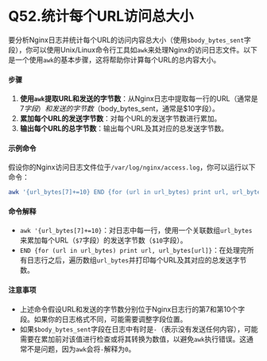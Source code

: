 # Q52.统计每个URL访问总大小

要分析Nginx日志并统计每个URL的访问内容总大小（使用`$body_bytes_sent`字段），你可以使用Unix/Linux命令行工具如`awk`来处理Nginx的访问日志文件。以下是一个使用`awk`的基本步骤，这将帮助你计算每个URL的总内容大小。

#### 步骤

1. **使用`awk`提取URL和发送的字节数**：从Nginx日志中提取每一行的URL（通常是$7字段）和发送的字节数（$body_bytes_sent，通常是$10字段）。
2. **累加每个URL的发送字节数**：对每个URL的发送字节数进行累加。
3. **输出每个URL的总字节数**：输出每个URL及其对应的总发送字节数。

#### 示例命令

假设你的Nginx访问日志文件位于`/var/log/nginx/access.log`，你可以运行以下命令：

```sh
awk '{url_bytes[7]+=10} END {for (url in url_bytes) print url, url_bytes[url]}' /var/log/nginx/access.log
```

#### 命令解释

- `awk '{url_bytes[7]+=10}`：对日志中每一行，使用一个关联数组`url_bytes`来累加每个URL（`$7`字段）的发送字节数（`$10`字段）。
- `END {for (url in url_bytes) print url, url_bytes[url]}`：在处理完所有日志行之后，遍历数组`url_bytes`并打印每个URL及其对应的总发送字节数。

#### 注意事项

- 上述命令假设URL和发送的字节数分别位于Nginx日志行的第7和第10个字段。如果你的日志格式不同，可能需要调整字段位置。
- 如果`$body_bytes_sent`字段在日志中有时是`-`（表示没有发送任何内容），可能需要在累加前对该值进行检查或将其转换为数值，以避免`awk`执行错误。这通常不是问题，因为`awk`会将`-`解释为`0`。